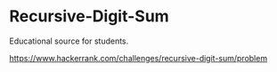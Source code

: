 # Recursive-Digit-Sum
Educational source for students.

https://www.hackerrank.com/challenges/recursive-digit-sum/problem
